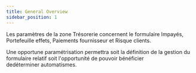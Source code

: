 ```yaml
---
title: General Overview
sidebar_position: 1
---
```


Les paramètres de la zone Trésorerie concernent le formulaire Impayés, Portefeuille effets, Paiements fournisseur et Risque clients.

Une opportune paramétrisation permettra soit la définition de la gestion du formulaire relatif soit l'opportunité de pouvoir bénéficier dedéterminer automatismes.






